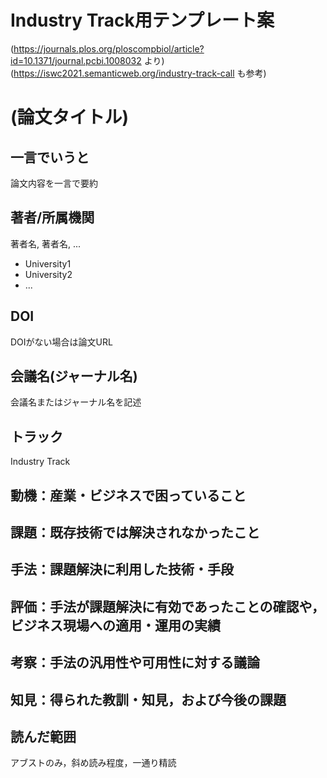 # Industry Track用テンプレート案
(https://journals.plos.org/ploscompbiol/article?id=10.1371/journal.pcbi.1008032 より)  
(https://iswc2021.semanticweb.org/industry-track-call も参考)
# (論文タイトル)
## 一言でいうと
論文内容を一言で要約  
## 著者/所属機関
著者名, 著者名, ...
- University1
- University2
- ...

## DOI
DOIがない場合は論文URL  
## 会議名(ジャーナル名)  
会議名またはジャーナル名を記述  
## トラック
Industry Track

## 動機：産業・ビジネスで困っていること


## 課題：既存技術では解決されなかったこと

## 手法：課題解決に利用した技術・手段

## 評価：手法が課題解決に有効であったことの確認や，ビジネス現場への適用・運用の実績

## 考察：手法の汎用性や可用性に対する議論

## 知見：得られた教訓・知見，および今後の課題

## 読んだ範囲
アブストのみ，斜め読み程度，一通り精読

